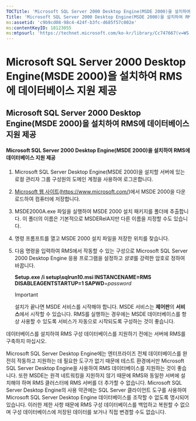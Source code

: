 ```yaml
---
TOCTitle: 'Microsoft SQL Server 2000 Desktop Engine(MSDE 2000)을 설치하여 RMS에 데이터베이스 지원 제공'
Title: 'Microsoft SQL Server 2000 Desktop Engine(MSDE 2000)을 설치하여 RMS에 데이터베이스 지원 제공'
ms:assetid: 'c9b9cd08-98c4-424f-b3fc-d685f57c002e'
ms:contentKeyID: 18123055
ms:mtpsurl: 'https://technet.microsoft.com/ko-kr/library/Cc747667(v=WS.10)'
---
```


Microsoft SQL Server 2000 Desktop Engine(MSDE 2000)을 설치하여 RMS에 데이터베이스 지원 제공
===========================================================================================

Microsoft SQL Server 2000 Desktop Engine(MSDE 2000)을 설치하여 RMS에 데이터베이스 지원 제공
-------------------------------------------------------------------------------------------

#### Microsoft SQL Server 2000 Desktop Engine(MSDE 2000)을 설치하여 RMS에 데이터베이스 지원 제공

1.  Microsoft SQL Server Desktop Engine(MSDE 2000)을 설치할 서버에 있는 로컬 관리자 그룹 구성원의 도메인 계정을 사용하여 로그온합니다.

2.  [Microsoft 웹 사이트](https://www.microsoft.com/)(https://www.microsoft.com/)에서 MSDE 2000을 다운로드하여 컴퓨터에 저장합니다.

3.  MSDE2000A.exe 파일을 실행하여 MSDE 2000 설치 패키지를 폴더에 추출합니다. 이 폴더의 이름은 기본적으로 MSDERelA지만 다른 이름을 지정할 수도 있습니다.

4.  명령 프롬프트를 열고 MSDE 2000 설치 파일을 저장한 위치를 찾습니다.

5.  다음 명령을 입력하여 RMS에서 작동할 수 있는 구성으로 Microsoft SQL Server 2000 Desktop Engine 응용 프로그램을 설정하고 *암호*를 강력한 암호로 정하여 바꿉니다.

    **Setup.exe /i setup\\sqlrun10.msi INSTANCENAME=RMS DISABLEAGENTSTARTUP=1 SAPWD**=*password*

    > [!Important]  
    > 설치가 끝나면 MSDE 서비스를 시작해야 합니다. MSDE 서비스는 **제어판**의 **서비스**에서 시작할 수 있습니다. RMS를 실행하는 경우에는 MSDE 데이터베이스를 항상 사용할 수 있도록 서비스가 자동으로 시작되도록 구성하는 것이 좋습니다. 

데이터베이스를 설치하여 RMS 구성 데이터베이스를 지원하기 전에는 서버에 RMS를 구축하지 마십시오.

Microsoft SQL Server Desktop Engine에는 엔터프라이즈 전체 데이터베이스를 완전히 작동하고 지원하는 데 필요한 도구가 없기 때문에 테스트 환경에서만 Microsoft SQL Server Desktop Engine을 사용하여 RMS 데이터베이스를 지원하는 것이 좋습니다. 또한 MSDE는 원격 네트워킹을 지원하지 않기 때문에 RMS와 동일한 서버에 설치해야 하며 RMS 클러스터에 RMS 서버를 더 추가할 수 없습니다. Microsoft SQL Server Desktop Engine의 사용 약관에는 SQL Server 클라이언트 도구를 사용하여 Microsoft SQL Server Desktop Engine 데이터베이스를 조작할 수 없도록 명시되어 있습니다. 이러한 제한 사항 때문에 RMS 구성 데이터베이스를 백업하고 복원할 수 없으며 구성 데이터베이스에 저장된 데이터를 보거나 직접 변경할 수도 없습니다.
